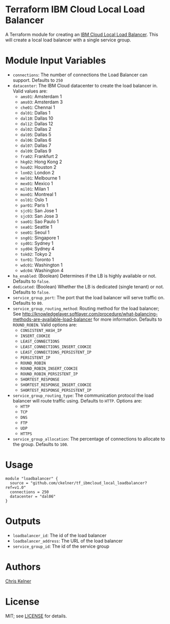 # Terraform IBM Cloud Local Load Balancer

A Terraform module for creating an [IBM Cloud Local Load Balancer](http://ibmcloudterraformdocs.chriskelner.com/docs/providers/ibmcloud/r/infra_lb_local.html). This will create a local load balancer with a single service group.

# Module Input Variables

- `connections`: The number of connections the Load Balancer can support. Defaults to `250`
- `datacenter`: The IBM Cloud datacenter to create the load balancer in. Valid values are:
  - `ams01`: Amsterdam 1
  - `ams03`: Amsterdam 3
  - `che01`: Chennai 1
  - `dal01`: Dallas 1
  - `dal10`: Dallas 10
  - `dal12`: Dallas 12
  - `dal02`: Dallas 2
  - `dal05`: Dallas 5
  - `dal06`: Dallas 6
  - `dal07`: Dallas 7
  - `dal09`: Dallas 9
  - `fra02`: Frankfurt 2
  - `hkg02`: Hong Kong 2
  - `hou02`: Houston 2
  - `lon02`: London 2
  - `mel01`: Melbourne 1
  - `mex01`: Mexico 1
  - `mil01`: Milan 1
  - `mon01`: Montreal 1
  - `osl01`: Oslo 1
  - `par01`: Paris 1
  - `sjc01`: San Jose 1
  - `sjc03`: San Jose 3
  - `sao01`: Sao Paulo 1
  - `sea01`: Seattle 1
  - `seo01`: Seoul 1
  - `sng01`: Singapore 1
  - `syd01`: Sydney 1
  - `syd04`: Sydney 4
  - `tok02`: Tokyo 2
  - `tor01`: Toronto 1
  - `wdc01`: Washington 1
  - `wdc04`: Washington 4
- `ha_enabled`: (Boolean) Determines if the LB is highly available or not. Defaults to `false`.
- `dedicated`: (Boolean) Whether the LB is dedicated (single tenant) or not. Defaults to `false`.
- `service_group_port`: The port that the load balancer will serve traffic on. Defaults to `80`.
- `service_group_routing_method`: Routing method for the load balancer; See http://knowledgelayer.softlayer.com/procedure/what-balancing-methods-are-available-load-balancer for more information. Defaults to `ROUND_ROBIN`. Valid options are:
  - `CONSISTENT_HASH_IP`
  - `INSERT_COOKIE`
  - `LEAST_CONNECTIONS`
  - `LEAST_CONNECTIONS_INSERT_COOKIE`
  - `LEAST_CONNECTIONS_PERSISTENT_IP`
  - `PERSISTENT_IP`
  - `ROUND_ROBIN`
  - `ROUND_ROBIN_INSERT_COOKIE`
  - `ROUND_ROBIN_PERSISTENT_IP`
  - `SHORTEST_RESPONSE`
  - `SHORTEST_RESPONSE_INSERT_COOKIE`
  - `SHORTEST_RESPONSE_PERSISTENT_IP`
- `service_group_routing_type`: The communication protocol the load balancer will route traffic using. Defaults to `HTTP`. Options are:
  - `HTTP`
  - `TCP`
  - `DNS`
  - `FTP`
  - `UDP`
  - `HTTPS`
- `service_group_allocation`: The percentage of connections to allocate to the group. Defaults to `100`.

# Usage

```hcl
module "loadbalancer" {
  source = "github.com/ckelner/tf_ibmcloud_local_loadbalancer?ref=v1.0"
  connections = 250
  datacenter = "dal06"
}
```

# Outputs

- `loadbalancer_id`: The id of the load balancer
- `loadbalancer_address`: The URL of the load balancer
- `service_group_id`: The id of the service group

# Authors

[Chris Kelner](http://github.com/ckelner)

# License

MIT; see [LICENSE](LICENSE) for details.
